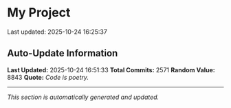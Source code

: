 # My Project


Last updated: 2025-10-24 16:25:37


















































































































































































































































































































































































































































































































































































































































































































































































































































































































































































































































































































































































































































































































































































































































































































































































































































































































































































































































































































































































































































































































































































































































































































































































































































































































































































































































































































































































































































































































































































































































































## Auto-Update Information

**Last Updated:** 2025-10-24 16:51:33
**Total Commits:** 2571
**Random Value:** 8843
**Quote:** _Code is poetry._

---
_This section is automatically generated and updated._